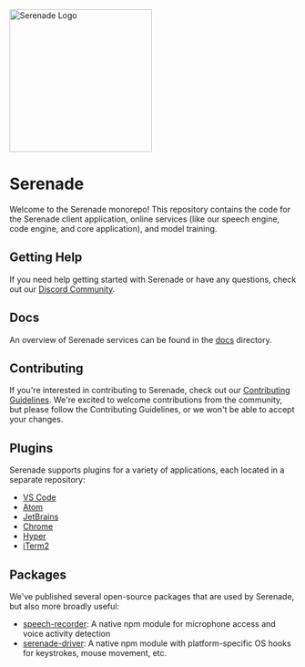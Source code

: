 <img src="https://cdn.serenade.ai/img/logo-github.png" width="250px" alt="Serenade Logo" />

# Serenade

Welcome to the Serenade monorepo! This repository contains the code for the Serenade client application, online services (like our speech engine, code engine, and core application), and model training.

## Getting Help

If you need help getting started with Serenade or have any questions, check out our [Discord Community](https://serenade.ai/community).

## Docs

An overview of Serenade services can be found in the [docs](https://github.com/serenadeai/serenade/tree/master/docs) directory.

## Contributing

If you're interested in contributing to Serenade, check out our [Contributing Guidelines](https://github.com/serenadeai/serenade/blob/master/CONTRIBUTING.md). We're excited to welcome contributions from the community, but please follow the Contributing Guidelines, or we won't be able to accept your changes.

## Plugins

Serenade supports plugins for a variety of applications, each located in a separate repository:

* [VS Code](https://github.com/serenadeai/code)
* [Atom](https://github.com/serenadeai/atom)
* [JetBrains](https://github.com/serenadeai/intellij)
* [Chrome](https://github.com/serenadeai/chrome)
* [Hyper](https://github.com/serenadeai/hyper)
* [iTerm2](https://github.com/serenadeai/iterm2)

## Packages

We've published several open-source packages that are used by Serenade, but also more broadly useful:

* [speech-recorder](https://github.com/serenadeai/speech-recorder): A native npm module for microphone access and voice activity detection
* [serenade-driver](https://github.com/serenadeai/driver): A native npm module with platform-specific OS hooks for keystrokes, mouse movement, etc.
